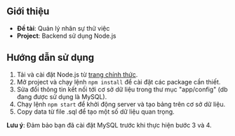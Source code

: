 ## Giới thiệu
- **Đề tài**: Quản lý nhân sự thử việc
- **Project**: Backend sử dụng Node.js

## Hướng dẫn sử dụng
1. Tải và cài đặt Node.js từ [trang chính thức](https://nodejs.org/en/download).
2. Mở project và chạy lệnh `npm install` để cài đặt các package cần thiết.
3. Sửa đổi thông tin kết nối tới cơ sở dữ liệu trong thư mục "app/config" (db đang được sử dụng là MySQL).
4. Chạy lệnh `npm start` để khởi động server và tạo bảng trên cơ sở dữ liệu.
5. Copy data từ file .sql để tạo một số dữ liệu quan trọng.

**Lưu ý**: Đảm bảo bạn đã cài đặt MySQL trước khi thực hiện bước 3 và 4.
